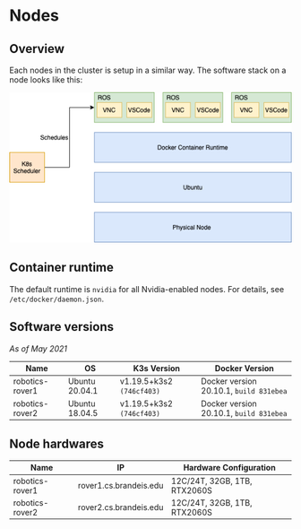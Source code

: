 # Nodes

## Overview

Each nodes in the cluster is setup in a similar way. The software stack on a node looks like this:

![Software Stack](../../images/clouddesktop/arch-general.png)

## Container runtime

The default runtime is `nvidia` for all Nvidia-enabled nodes. For details, see `/etc/docker/daemon.json`.

## Software versions

*As of May 2021*

| Name | OS | K3s Version | Docker Version |
| --- | --- | --- | --- |
| robotics-rover1 | Ubuntu 20.04.1 | v1.19.5+k3s2 `(746cf403)` | Docker version 20.10.1, `build 831ebea` |
| robotics-rover2 | Ubuntu 18.04.5 | v1.19.5+k3s2 `(746cf403)` | Docker version 20.10.1, `build 831ebea` |

## Node hardwares

| Name | IP | Hardware Configuration
| --- | --- | --- |
| robotics-rover1 | rover1.cs.brandeis.edu | 12C/24T, 32GB, 1TB, RTX2060S
| robotics-rover2 | rover2.cs.brandeis.edu | 12C/24T, 32GB, 1TB, RTX2060S

